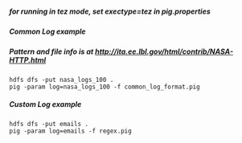 ##### for running in tez mode, set exectype=tez in pig.properties

##### Common Log example

##### Pattern and file info is at http://ita.ee.lbl.gov/html/contrib/NASA-HTTP.html
```
hdfs dfs -put nasa_logs_100 .
pig -param log=nasa_logs_100 -f common_log_format.pig
```

##### Custom Log example
```
hdfs dfs -put emails .
pig -param log=emails -f regex.pig
```
